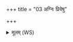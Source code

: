 +++
title = "03 अग्निः प्रियेषु"

+++
<details><summary>मूलम् (WS)</summary>

अग्निः प्रियेषु धामसु कामो भूतस्य भव्यस्य ।  
सम्राडेको वि राजति ॥ ३ ॥
</details>